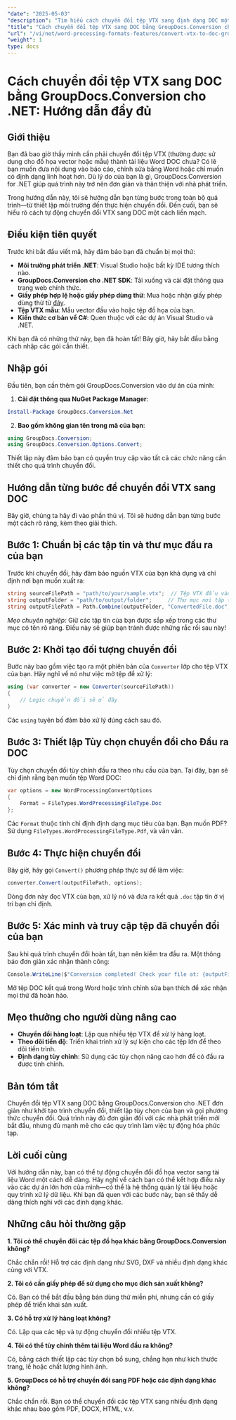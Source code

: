 ```yaml
---
"date": "2025-05-03"
"description": "Tìm hiểu cách chuyển đổi tệp VTX sang định dạng DOC một cách liền mạch bằng GroupDocs.Conversion cho .NET với hướng dẫn toàn diện này. Khám phá thiết lập, triển khai và các biện pháp thực hành tốt nhất."
"title": "Cách chuyển đổi tệp VTX sang DOC bằng GroupDocs.Conversion cho .NET&#58; Hướng dẫn đầy đủ"
"url": "/vi/net/word-processing-formats-features/convert-vtx-to-doc-groupdocs-conversion-dotnet/"
"weight": 1
type: docs
---
```

# Cách chuyển đổi tệp VTX sang DOC bằng GroupDocs.Conversion cho .NET: Hướng dẫn đầy đủ

## Giới thiệu

Bạn đã bao giờ thấy mình cần phải chuyển đổi tệp VTX (thường được sử dụng cho đồ họa vector hoặc mẫu) thành tài liệu Word DOC chưa? Có lẽ bạn muốn đưa nội dung vào báo cáo, chỉnh sửa bằng Word hoặc chỉ muốn có định dạng linh hoạt hơn. Dù lý do của bạn là gì, GroupDocs.Conversion for .NET giúp quá trình này trở nên đơn giản và thân thiện với nhà phát triển. 

Trong hướng dẫn này, tôi sẽ hướng dẫn bạn từng bước trong toàn bộ quá trình—từ thiết lập môi trường đến thực hiện chuyển đổi. Đến cuối, bạn sẽ hiểu rõ cách tự động chuyển đổi VTX sang DOC một cách liền mạch.

## Điều kiện tiên quyết

Trước khi bắt đầu viết mã, hãy đảm bảo bạn đã chuẩn bị mọi thứ:

- **Môi trường phát triển .NET**: Visual Studio hoặc bất kỳ IDE tương thích nào.
- **GroupDocs.Conversion cho .NET SDK**: Tải xuống và cài đặt thông qua trang web chính thức.
- **Giấy phép hợp lệ hoặc giấy phép dùng thử**: Mua hoặc nhận giấy phép dùng thử từ [đây](https://releases.groupdocs.com/conversion/net/).
- **Tệp VTX mẫu**: Mẫu vector đầu vào hoặc tệp đồ họa của bạn.
- **Kiến thức cơ bản về C#**: Quen thuộc với các dự án Visual Studio và .NET.

Khi bạn đã có những thứ này, bạn đã hoàn tất! Bây giờ, hãy bắt đầu bằng cách nhập các gói cần thiết.

## Nhập gói

Đầu tiên, bạn cần thêm gói GroupDocs.Conversion vào dự án của mình:

1. **Cài đặt thông qua NuGet Package Manager**:

```powershell
Install-Package GroupDocs.Conversion.Net
```

2. **Bao gồm không gian tên trong mã của bạn**:

```csharp
using GroupDocs.Conversion;
using GroupDocs.Conversion.Options.Convert;
```

Thiết lập này đảm bảo bạn có quyền truy cập vào tất cả các chức năng cần thiết cho quá trình chuyển đổi.

## Hướng dẫn từng bước để chuyển đổi VTX sang DOC

Bây giờ, chúng ta hãy đi vào phần thú vị. Tôi sẽ hướng dẫn bạn từng bước một cách rõ ràng, kèm theo giải thích.

## Bước 1: Chuẩn bị các tập tin và thư mục đầu ra của bạn

Trước khi chuyển đổi, hãy đảm bảo nguồn VTX của bạn khả dụng và chỉ định nơi bạn muốn xuất ra:

```csharp
string sourceFilePath = "path/to/your/sample.vtx";  // Tệp VTX đầu vào của bạn
string outputFolder = "path/to/output/folder";     // Thư mục nơi tập tin được chuyển đổi sẽ được lưu
string outputFilePath = Path.Combine(outputFolder, "ConvertedFile.doc");
```

*Mẹo chuyên nghiệp:* Giữ các tập tin của bạn được sắp xếp trong các thư mục có tên rõ ràng. Điều này sẽ giúp bạn tránh được những rắc rối sau này!

## Bước 2: Khởi tạo đối tượng chuyển đổi

Bước này bao gồm việc tạo ra một phiên bản của `Converter` lớp cho tệp VTX của bạn. Hãy nghĩ về nó như việc mở tệp để xử lý:

```csharp
using (var converter = new Converter(sourceFilePath))
{
    // Logic chuyển đổi sẽ ở đây
}
```

Các `using` tuyên bố đảm bảo xử lý đúng cách sau đó.

## Bước 3: Thiết lập Tùy chọn chuyển đổi cho Đầu ra DOC

Tùy chọn chuyển đổi tùy chỉnh đầu ra theo nhu cầu của bạn. Tại đây, bạn sẽ chỉ định rằng bạn muốn tệp Word DOC:

```csharp
var options = new WordProcessingConvertOptions
{
    Format = FileTypes.WordProcessingFileType.Doc
};
```

Các `Format` thuộc tính chỉ định định dạng mục tiêu của bạn. Bạn muốn PDF? Sử dụng `FileTypes.WordProcessingFileType.Pdf`, và vân vân.

## Bước 4: Thực hiện chuyển đổi

Bây giờ, hãy gọi `Convert()` phương pháp thực sự để làm việc:

```csharp
converter.Convert(outputFilePath, options);
```

Dòng đơn này đọc VTX của bạn, xử lý nó và đưa ra kết quả `.doc` tập tin ở vị trí bạn chỉ định.

## Bước 5: Xác minh và truy cập tệp đã chuyển đổi của bạn

Sau khi quá trình chuyển đổi hoàn tất, bạn nên kiểm tra đầu ra. Một thông báo đơn giản xác nhận thành công:

```csharp
Console.WriteLine($"Conversion completed! Check your file at: {outputFilePath}");
```

Mở tệp DOC kết quả trong Word hoặc trình chỉnh sửa bạn thích để xác nhận mọi thứ đã hoàn hảo.

## Mẹo thưởng cho người dùng nâng cao

- **Chuyển đổi hàng loạt**: Lặp qua nhiều tệp VTX để xử lý hàng loạt.
- **Theo dõi tiến độ**: Triển khai trình xử lý sự kiện cho các tệp lớn để theo dõi tiến trình.
- **Định dạng tùy chỉnh**: Sử dụng các tùy chọn nâng cao hơn để có đầu ra được tinh chỉnh.

## Bản tóm tắt

Chuyển đổi tệp VTX sang DOC bằng GroupDocs.Conversion cho .NET đơn giản như khởi tạo trình chuyển đổi, thiết lập tùy chọn của bạn và gọi phương thức chuyển đổi. Quá trình này đủ đơn giản đối với các nhà phát triển mới bắt đầu, nhưng đủ mạnh mẽ cho các quy trình làm việc tự động hóa phức tạp.

## Lời cuối cùng

Với hướng dẫn này, bạn có thể tự động chuyển đổi đồ họa vector sang tài liệu Word một cách dễ dàng. Hãy nghĩ về cách bạn có thể kết hợp điều này vào các dự án lớn hơn của mình—có thể là hệ thống quản lý tài liệu hoặc quy trình xử lý dữ liệu. Khi bạn đã quen với các bước này, bạn sẽ thấy dễ dàng thích nghi với các định dạng khác.

## Những câu hỏi thường gặp

**1. Tôi có thể chuyển đổi các tệp đồ họa khác bằng GroupDocs.Conversion không?**
  
Chắc chắn rồi! Hỗ trợ các định dạng như SVG, DXF và nhiều định dạng khác cùng với VTX.

**2. Tôi có cần giấy phép để sử dụng cho mục đích sản xuất không?**  

Có. Bạn có thể bắt đầu bằng bản dùng thử miễn phí, nhưng cần có giấy phép để triển khai sản xuất.

**3. Có hỗ trợ xử lý hàng loạt không?**  

Có. Lặp qua các tệp và tự động chuyển đổi nhiều tệp VTX.

**4. Tôi có thể tùy chỉnh thêm tài liệu Word đầu ra không?**  

Có, bằng cách thiết lập các tùy chọn bổ sung, chẳng hạn như kích thước trang, lề hoặc chất lượng hình ảnh.

**5. GroupDocs có hỗ trợ chuyển đổi sang PDF hoặc các định dạng khác không?**  

Chắc chắn rồi. Bạn có thể chuyển đổi các tệp VTX sang nhiều định dạng khác nhau bao gồm PDF, DOCX, HTML, v.v.
